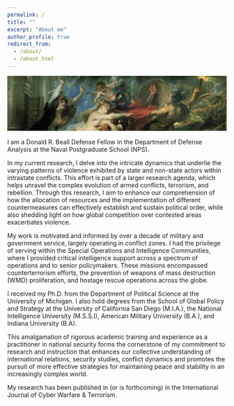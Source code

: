 ```yaml
---
permalink: /
title: ""
excerpt: "About me"
author_profile: true
redirect_from: 
  - /about/
  - /about.html
---
```

![image](/images/los-horrores-de-la-guerra.png)

I am a Donald R. Beall Defense Fellow in the Department of Defense Analysis at the Naval Postgraduate School (NPS). 

In my current research, I delve into the intricate dynamics that underlie the varying patterns of violence exhibited by state and non-state actors within intrastate conflicts. This effort is part of a larger research agenda, which helps unravel the complex evolution of armed conflicts, terrorism, and rebellion. Through this research, I aim to enhance our comprehension of how the allocation of resources and the implementation of different countermeasures can effectively establish and sustain political order, while also shedding light on how global competition over contested areas exacerbates violence.

My work is motivated and informed by over a decade of military and government service, largely operating in conflict zones. I had the privilege of serving within the Special Operations and Intelligence Communities, where I provided critical intelligence support across a spectrum of operations and to senior policymakers. These missions encompassed counterterrorism efforts, the prevention of weapons of mass destruction (WMD) proliferation, and hostage rescue operations across the globe.

I received my Ph.D. from the Department of Political Science at the University of Michigan. I also hold degrees from the School of Global Policy and Strategy at the University of California San Diego (M.I.A.), the National Intelligence University (M.S.S.I), American Military University (B.A.), and Indiana University (B.A).

This amalgamation of rigorous academic training and experience as a practitioner in national security forms the cornerstone of my commitment to research and instruction that enhances our collective understanding of international relations, security studies, conflict dynamics and promotes the pursuit of more effective strategies for maintaining peace and stability in an increasingly complex world.

My research has been published in (or is forthcoming) in the International Journal of Cyber Warfare & Terrorism.  
